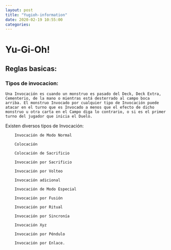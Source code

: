 ```yaml
---
layout: post
title: "Yugioh-information"
date: 2020-02-19 10:55:00
categories: 
---
```


# Yu-Gi-Oh!

## Reglas basicas:

### Tipos de invocacion:
    Una Invocación es cuando un monstruo es pasado del Deck, Deck Extra, Cementerio, de la mano o mientras está desterrado al campo boca arriba. El monstruo Invocado por cualquier tipo de Invocación puede atacar en el turno que es Invocado a menos que el efecto de dicho monstruo u otra carta en el Campo diga lo contrario, o si es el primer turno del jugador que inicia el Duelo.

Existen diversos tipos de Invocación:
```
    Invocación de Modo Normal
```

```
    Colocación
```

```
    Colocación de Sacrificio
```

```
    Invocación por Sacrificio
```

```
    Invocación por Volteo
```
    
```
    Invocación adicional
```

```
    Invocación de Modo Especial
```

```
    Invocación por Fusión
```

```
    Invocación por Ritual
```

```
    Invocación por Sincronía
```

```
    Invocación Xyz
```

```
    Invocación por Péndulo
```

```
    Invocación por Enlace.
```


